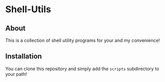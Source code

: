 # Shell-Utils

## About

This is a collection of shell utility programs for your and my convenience!

## Installation

You can clone this repository and simply add the `scripts` subdirectory to your
path!
